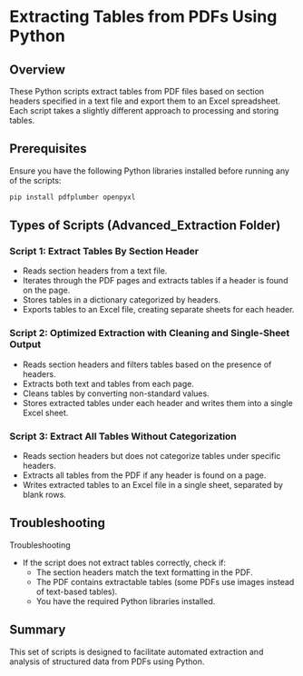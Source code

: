 # Extracting Tables from PDFs Using Python

## Overview

These Python scripts extract tables from PDF files based on section headers specified in a text file and export them to an Excel spreadsheet. Each script takes a slightly different approach to processing and storing tables.

## Prerequisites

Ensure you have the following Python libraries installed before running any of the scripts:
```bash
pip install pdfplumber openpyxl
```

## Types of Scripts (Advanced_Extraction Folder)

### Script 1: Extract Tables By Section Header
- Reads section headers from a text file.
- Iterates through the PDF pages and extracts tables if a header is found on the page.
- Stores tables in a dictionary categorized by headers.
- Exports tables to an Excel file, creating separate sheets for each header.

### Script 2: Optimized Extraction with Cleaning and Single-Sheet Output
- Reads section headers and filters tables based on the presence of headers.
- Extracts both text and tables from each page.
- Cleans tables by converting non-standard values.
- Stores extracted tables under each header and writes them into a single Excel sheet.

### Script 3: Extract All Tables Without Categorization
- Reads section headers but does not categorize tables under specific headers.
- Extracts all tables from the PDF if any header is found on a page.
- Writes extracted tables to an Excel file in a single sheet, separated by blank rows.

## Troubleshooting

Troubleshooting

- If the script does not extract tables correctly, check if:
  - The section headers match the text formatting in the PDF.
  - The PDF contains extractable tables (some PDFs use images instead of text-based tables).
  - You have the required Python libraries installed.

## Summary
This set of scripts is designed to facilitate automated extraction and analysis of structured data from PDFs using Python.
